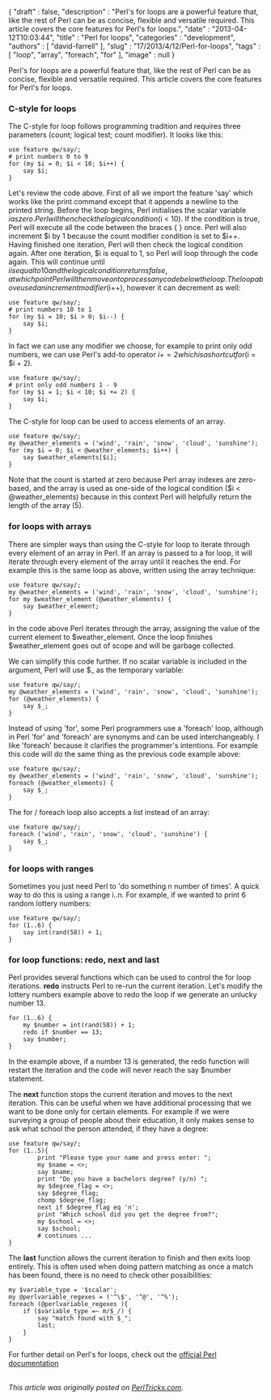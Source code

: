{
   "draft" : false,
   "description" : "Perl's for loops are a powerful feature that, like the rest of Perl can be as concise, flexible and versatile required. This article covers the core features for Perl's for loops.",
   "date" : "2013-04-12T10:03:44",
   "title" : "Perl for loops",
   "categories" : "development",
   "authors" : [
      "david-farrell"
   ],
   "slug" : "17/2013/4/12/Perl-for-loops",
   "tags" : [
      "loop",
      "array",
      "foreach",
      "for"
   ],
   "image" : null
}


Perl's for loops are a powerful feature that, like the rest of Perl can be as concise, flexible and versatile required. This article covers the core features for Perl's for loops.

### C-style for loops

The C-style for loop follows programming tradition and requires three parameters (count; logical test; count modifier). It looks like this:

``` prettyprint
use feature qw/say/;
# print numbers 0 to 9
for (my $i = 0; $i < 10; $i++) {
    say $i;
}
```

Let's review the code above. First of all we import the feature 'say' which works like the print command except that it appends a newline to the printed string. Before the loop begins, Perl initialises the scalar variable $i as zero. Perl will then check the logical condition ($i \< 10). If the condition is true, Perl will execute all the code between the braces { } once. Perl will also increment $i by 1 because the count modifier condition is set to $i++. Having finished one iteration, Perl will then check the logical condition again. After one iteration, $i is equal to 1, so Perl will loop through the code again. This will continue until $i is equal to 10 and the logical condition returns false, at which point Perl will then move on to process any code below the loop. The loop above used an increment modifier ($i++), however it can decrement as well:

``` prettyprint
use feature qw/say/;
# print numbers 10 to 1
for (my $i = 10; $i > 0; $i--) {
    say $i;
}
```

In fact we can use any modifier we choose, for example to print only odd numbers, we can use Perl's add-to operator $i += 2 which is a shortcut for ($i = $i + 2).

``` prettyprint
use feature qw/say/;
# print only odd numbers 1 - 9
for (my $i = 1; $i < 10; $i += 2) {
    say $i;
}
```

The C-style for loop can be used to access elements of an array.

``` prettyprint
use feature qw/say/;
my @weather_elements = ('wind', 'rain', 'snow', 'cloud', 'sunshine');
for (my $i = 0; $i < @weather_elements; $i++) {
    say $weather_elements[$i];
}
```

Note that the count is started at zero because Perl array indexes are zero-based, and the array is used as one-side of the logical condition ($i \< @weather\_elements) because in this context Perl will helpfully return the length of the array (5).

### for loops with arrays

There are simpler ways than using the C-style for loop to iterate through every element of an array in Perl. If an array is passed to a for loop, it will iterate through every element of the array until it reaches the end. For example this is the same loop as above, written using the array technique:

``` prettyprint
use feature qw/say/;
my @weather_elements = ('wind', 'rain', 'snow', 'cloud', 'sunshine');
for my $weather_element (@weather_elements) {
    say $weather_element;
}
```

In the code above Perl iterates through the array, assigning the value of the current element to $weather\_element. Once the loop finishes $weather\_element goes out of scope and will be garbage collected.

We can simplify this code further. If no scalar variable is included in the argument, Perl will use $\_ as the temporary variable:

``` prettyprint
use feature qw/say/;
my @weather_elements = ('wind', 'rain', 'snow', 'cloud', 'sunshine');
for (@weather_elements) {
    say $_;
}
```

Instead of using 'for', some Perl programmers use a 'foreach' loop, although in Perl 'for' and 'foreach' are synonyms and can be used interchangeably. I like 'foreach' because it clarifies the programmer's intentions. For example this code will do the same thing as the previous code example above:

``` prettyprint
use feature qw/say/;
my @weather_elements = ('wind', 'rain', 'snow', 'cloud', 'sunshine');
foreach (@weather_elements) {
    say $_;
}
```

The for / foreach loop also accepts a list instead of an array:

``` prettyprint
use feature qw/say/;
foreach ('wind', 'rain', 'snow', 'cloud', 'sunshine') {
    say $_;
}
```

### for loops with ranges

Sometimes you just need Perl to 'do something n number of times'. A quick way to do this is using a range i..n. For example, if we wanted to print 6 random lottery numbers:

``` prettyprint
use feature qw/say/;
for (1..6) {
    say int(rand(58)) + 1;
}
```

### for loop functions: redo, next and last

Perl provides several functions which can be used to control the for loop iterations. **redo** instructs Perl to re-run the current iteration. Let's modify the lottery numbers example above to redo the loop if we generate an unlucky number 13.

``` prettyprint
for (1..6) {
    my $number = int(rand(58)) + 1;
    redo if $number == 13;
    say $number;
}
```

In the example above, if a number 13 is generated, the redo function will restart the iteration and the code will never reach the say $number statement.

The **next** function stops the current iteration and moves to the next iteration. This can be useful when we have additional processing that we want to be done only for certain elements. For example if we were surveying a group of people about their education, it only makes sense to ask what school the person attended, if they have a degree:

``` prettyprint
use feature qw/say/;
for (1..5){
        print "Please type your name and press enter: ";
        my $name = <>;
        say $name;
        print "Do you have a bachelors degree? (y/n) ";
        my $degree_flag = <>;
        say $degree_flag;
        chomp $degree_flag;
        next if $degree_flag eq 'n';
        print "Which school did you get the degree from?";
        my $school = <>;
        say $school;
        # continues ...
}
```

The **last** function allows the current iteration to finish and then exits loop entirely. This is often used when doing pattern matching as once a match has been found, there is no need to check other possibilities:

``` prettyprint
my $variable_type = '$scalar';
my @perlvariable_regexes = ('^\$', '^@', '^%');
foreach (@perlvariable_regexes ){
    if ($variable_type =~ m/$_/) {
        say "match found with $_";
        last;
    }
}
```

For further detail on Perl's for loops, check out the [official Perl documentation](http://perldoc.perl.org/perlsyn.html#For-Loops)

\
*This article was originally posted on [PerlTricks.com](http://perltricks.com).*
